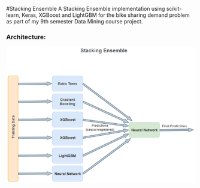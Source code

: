#Stacking Ensemble
A Stacking Ensemble implementation using scikit-learn, Keras, XGBoost and LightGBM for the bike sharing demand problem as part of my 9th semester Data Mining course project.

### Architecture:
<img src="./stacking.png">
